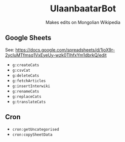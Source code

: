 <h1 align="center">UlaanbaatarBot</h1>
<p align="center">Makes edits on Mongolian Wikipedia</p>

## Google Sheets
See: https://docs.google.com/spreadsheets/d/1joX9r-2ycIuMTfmsq1VxEyeUy-wzk0TlhfxYm1dbrkQ/edit

* `g:createCats`
* `g:csvCat`
* `g:deleteCats`
* `g:fetchArticles`
* `g:insertInterwiki`
* `g:renameCats`
* `g:replaceCats`
* `g:translateCats`

## Cron

* `cron:getUncategorised`
* `cron:copySheetData`

